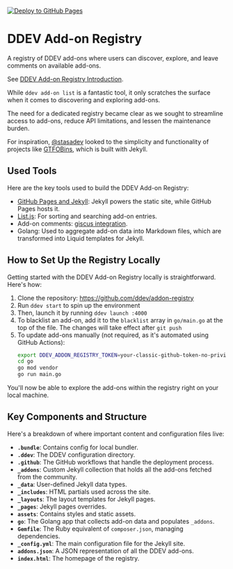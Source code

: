 [![Deploy to GitHub Pages](https://github.com/ddev/addon-registry/actions/workflows/deploy-to-github-pages.yml/badge.svg)](https://ddev.github.io/addon-registry/)

# DDEV Add-on Registry

A registry of DDEV add-ons where users can discover, explore, and leave comments on available add-ons.

See [DDEV Add-on Registry Introduction](https://ddev.com/blog/ddev-addon-registry-introduction/).

While `ddev add-on list` is a fantastic tool, it only scratches the surface when it comes to discovering and exploring add-ons.

The need for a dedicated registry became clear as we sought to streamline access to add-ons, reduce API limitations, and lessen the maintenance burden.

For inspiration, [@stasadev](https://github.com/stasadev) looked to the simplicity and functionality of projects like [GTFOBins](https://gtfobins.github.io/), which is built with Jekyll.

## Used Tools

Here are the key tools used to build the DDEV Add-on Registry:

- [GitHub Pages and Jekyll](https://docs.github.com/en/pages/setting-up-a-github-pages-site-with-jekyll/about-github-pages-and-jekyll): Jekyll powers the static site, while GitHub Pages hosts it.
- [List.js](https://listjs.com/): For sorting and searching add-on entries.
- Add-on comments: [giscus integration](https://github.com/ddev/giscus-comments).
- Golang: Used to aggregate add-on data into Markdown files, which are transformed into Liquid templates for Jekyll.

## How to Set Up the Registry Locally

Getting started with the DDEV Add-on Registry locally is straightforward. Here's how:

1. Clone the repository: <https://github.com/ddev/addon-registry>
2. Run `ddev start` to spin up the environment
3. Then, launch it by running `ddev launch :4000`
4. To blacklist an add-on, add it to the `blacklist` array in `go/main.go` at the top of the file. The changes will take effect after `git push`
5. To update add-ons manually (not required, as it's automated using GitHub Actions):
    ```bash
    export DDEV_ADDON_REGISTRY_TOKEN=your-classic-github-token-no-privileges
    cd go
    go mod vendor
    go run main.go
    ```

You'll now be able to explore the add-ons within the registry right on your local machine.

## Key Components and Structure

Here's a breakdown of where important content and configuration files live:

- **`.bundle`**: Contains config for local bundler.
- **`.ddev`**: The DDEV configuration directory.
- **`.github`**: The GitHub workflows that handle the deployment process.
- **`_addons`**: Custom Jekyll collection that holds all the add-ons fetched from the community.
- **`_data`**: User-defined Jekyll data types.
- **`_includes`**: HTML partials used across the site.
- **`_layouts`**: The layout templates for Jekyll pages.
- **`_pages`**: Jekyll pages overrides.
- **`assets`**: Contains styles and static assets.
- **`go`**: The Golang app that collects add-on data and populates `_addons`.
- **`Gemfile`**: The Ruby equivalent of `composer.json`, managing dependencies.
- **`_config.yml`**: The main configuration file for the Jekyll site.
- **`addons.json`**: A JSON representation of all the DDEV add-ons.
- **`index.html`**: The homepage of the registry.
